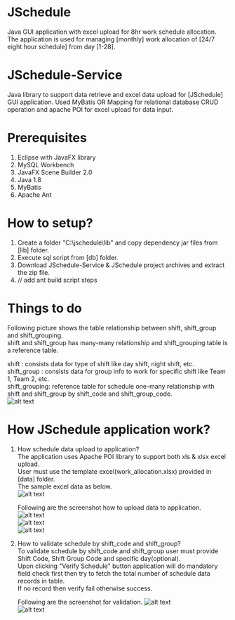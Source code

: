 # JSchedule
Java GUI application with excel upload for 8hr work schedule allocation. The application is used for managing [monthly] work allocation of [24/7 eight hour schedule] from day [1-28].

# JSchedule-Service
Java library to support data retrieve and excel data upload for [JSchedule] GUI application.
Used MyBatis OR Mapping for relational database CRUD operation and apache POI for excel upload for data input.

# Prerequisites
1. Eclipse with JavaFX library
2. MySQL Workbench
3. JavaFX Scene Builder 2.0
4. Java 1.8
5. MyBatis
6. Apache Ant

# How to setup?
1. Create a folder "C:\jschedule\lib" and copy dependency jar files from [lib] folder.
2. Execute sql script from [db] folder.
3. Download JSchedule-Service & JSchedule project archives and extract the zip file.
4. // add ant build script steps

# Things to do
Following picture shows the table relationship between shift, shift_group and shift_grouping.</br>
shift and shift_group has many-many relationship and shift_grouping table is a reference table.

shift         : consists data for type of shift like day shift, night shift, etc.</br>
shift_group   : consists data for group info to work for specific shift like Team 1, Team 2, etc.</br>
shift_grouping: reference table for schedule one-many relationship with shift and shift_group by shift_code and shift_group_code.</br>
![alt text](https://github.com/saiaungmyatthu/JSchedule/blob/master/images/pic1.png)

# How JSchedule application work?
1. How schedule data upload to application?</br>
   The application uses Apache POI library to support both xls & xlsx excel upload.</br>
   User must use the template excel(work_allocation.xlsx) provided in [data] folder.</br>
   The sample excel data as below.</br>
   ![alt text](https://github.com/saiaungmyatthu/JSchedule/blob/master/images/sample_data.png)</br>
   
   Following are the screenshot how to upload data to application.</br>
   ![alt text](https://github.com/saiaungmyatthu/JSchedule/blob/master/images/p2.png)</br>
   ![alt text](https://github.com/saiaungmyatthu/JSchedule/blob/master/images/p3.png)</br>
   ![alt text](https://github.com/saiaungmyatthu/JSchedule/blob/master/images/p1.png)</br>
   
2. How to validate schedule by shift_code and shift_group?</br>
   To validate schedule by shift_code and shift_group user must provide Shift Code, Shift Group Code and specific day(optional).</br>
   Upon clicking "Verify Schedule" button application will do mandatory field check first then try to fetch the total number of schedule data records in table.</br>
   If no record then verify fail otherwise success.</br>
   
   Following are the screenshot for validation.
   ![alt text](https://github.com/saiaungmyatthu/JSchedule/blob/master/images/p5.png)</br>
   ![alt text](https://github.com/saiaungmyatthu/JSchedule/blob/master/images/p4.png)</br>
   
